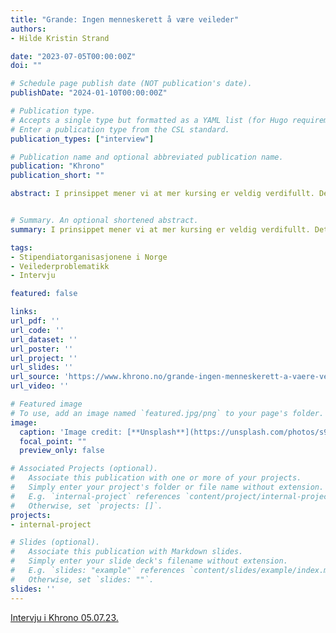 ```yaml
---
title: "Grande: Ingen menneske­rett å være veileder"
authors:
- Hilde Kristin Strand

date: "2023-07-05T00:00:00Z"
doi: ""

# Schedule page publish date (NOT publication's date).
publishDate: "2024-01-10T00:00:00Z"

# Publication type.
# Accepts a single type but formatted as a YAML list (for Hugo requirements).
# Enter a publication type from the CSL standard.
publication_types: ["interview"]

# Publication name and optional abbreviated publication name.
publication: "Khrono"
publication_short: ""

abstract: I prinsippet mener vi at mer kursing er veldig verdifullt. Det er nok mange som er godt egnet uten kursing, men med stadig flere stipendiater og da også flere som veileder, mener vi det er bra at dette er noe man nå vurderer, sier Dyskeland.


# Summary. An optional shortened abstract.
summary: I prinsippet mener vi at mer kursing er veldig verdifullt. Det er nok mange som er godt egnet uten kursing, men med stadig flere stipendiater og da også flere som veileder, mener vi det er bra at dette er noe man nå vurderer, sier Dyskeland.

tags:
- Stipendiatorganisasjonene i Norge
- Veilederproblematikk
- Intervju

featured: false

links:
url_pdf: ''
url_code: ''
url_dataset: ''
url_poster: ''
url_project: ''
url_slides: ''
url_source: 'https://www.khrono.no/grande-ingen-menneskerett-a-vaere-veileder/793836'
url_video: ''

# Featured image
# To use, add an image named `featured.jpg/png` to your page's folder. 
image:
  caption: 'Image credit: [**Unsplash**](https://unsplash.com/photos/s9CC2SKySJM)'
  focal_point: ""
  preview_only: false

# Associated Projects (optional).
#   Associate this publication with one or more of your projects.
#   Simply enter your project's folder or file name without extension.
#   E.g. `internal-project` references `content/project/internal-project/index.md`.
#   Otherwise, set `projects: []`.
projects:
- internal-project

# Slides (optional).
#   Associate this publication with Markdown slides.
#   Simply enter your slide deck's filename without extension.
#   E.g. `slides: "example"` references `content/slides/example/index.md`.
#   Otherwise, set `slides: ""`.
slides: ''
---
```


[Intervju i Khrono 05.07.23.](https://www.khrono.no/grande-ingen-menneskerett-a-vaere-veileder/793836)

